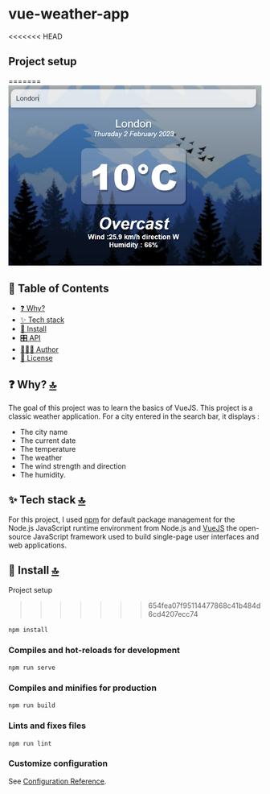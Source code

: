 # vue-weather-app

<<<<<<< HEAD
## Project setup
=======
![Demo](/vue-weather-app/src/assets/Demo.png)

## 📖 Table of Contents

- [❓ Why?](#-why-)
- [✨ Tech stack](#-tech-stack-)
- [💾 Install](#-install-)
- [🎛️ API](#️-api-)
- [👨🏼‍💻 Author](#-author-)
- [📄 License](#-license-)

## ❓ Why? [🔝](#-table-of-contents)
The goal of this project was to learn the basics of VueJS. This project is a classic weather application. For a city entered in the search bar, it displays :
- The city name
- The current date
- The temperature
- The weather
- The wind strength and direction
- The humidity.

## ✨ Tech stack [🔝](#-table-of-contents)
For this project, I used [npm](https://www.npmjs.com/) for default package management for the Node.js JavaScript runtime environment from Node.js and [VueJS](https://vuejs.org/) the open-source JavaScript framework used to build single-page user interfaces and web applications.


## 💾 Install [🔝](#-table-of-contents)

Project setup
>>>>>>> 654fea07f95114477868c41b484d6cd4207ecc74
```
npm install
```

### Compiles and hot-reloads for development
```
npm run serve
```

### Compiles and minifies for production
```
npm run build
```

### Lints and fixes files
```
npm run lint
```

### Customize configuration
See [Configuration Reference](https://cli.vuejs.org/config/).
